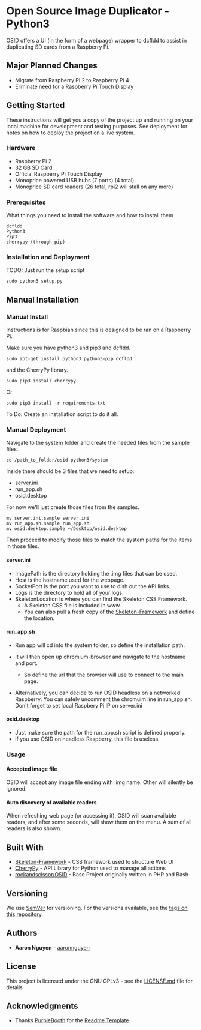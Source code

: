 # Open Source Image Duplicator - Python3

OSID offers a UI (in the form of a webpage) wrapper to dcfldd to assist in duplicating SD cards from a Raspberry Pi.

## Major Planned Changes 

- Migrate from Raspberry Pi 2 to Raspberry Pi 4
- Eliminate need for a Raspberry Pi Touch Display


## Getting Started

These instructions will get you a copy of the project up and running on your local machine for development and testing purposes. See deployment for notes on how to deploy the project on a live system.


### Hardware

- Raspberry Pi 2
- 32 GB SD Card
- Official Raspberry Pi Touch Display
- Monoprice powered USB hubs (7 ports) (4 total)
- Monoprice SD card readers (26 total, rpi2 will stall on any more)

### Prerequisites

What things you need to install the software and how to install them

```
dcfldd
Python3
Pip3
cherrypy (through pip)
```

### Installation and Deployment

TODO: Just run the setup script

```
sudo python3 setup.py
```

## Manual Installation

### Manual Install

Instructions is for Raspbian since this is designed to be ran on a Raspberry Pi.

Make sure you have python3 and pip3 and dcfldd.

```
sudo apt-get install python3 python3-pip dcfldd
```

and the CherryPy library.

```
sudo pip3 install cherrypy
```

Or

```
sudo pip3 install -r requirements.txt
```

To Do: Create an installation script to do it all.


### Manual Deployment

Navigate to the system folder and create the needed files from the sample files.

```
cd /path_to_folder/osid-python3/system
```

Inside there should be 3 files that we need to setup:

* server.ini
* run_app.sh
* osid.desktop

For now we'll just create those files from the samples.

```
mv server.ini.sample server.ini
mv run_app.sh.sample run_app.sh
mv osid.desktop.sample ~/Desktop/osid.desktop
```

Then proceed to modify those files to match the system paths for the items in those files.

#### server.ini

* ImagePath is the directory holding the .img files that can be used.
* Host is the hostname used for the webpage.
* SocketPort is the port you want to use to dish out the API links.
* Logs is the directory to hold all of your logs.
* SkeletonLocation is where you can find the Skeleton CSS Framework.
	* A Skeleton CSS file is included in www.
	* You can also pull a fresh copy of the [Skeleton-Framework](https://github.com/skeleton-framework/skeleton-framework) and define the location.

#### run_app.sh

* Run app will cd into the system folder, so define the installation path.
* It will then open up chromium-browser and navigate to the hostname and port.
	* So define the url that the browser will use to connect to the main page.

* Alternatively, you can decide to run OSID headless on a networked Raspberry. You can safely uncomment the chromuim line in run_app.sh. Don't forget to set local Raspbery Pi IP on server.ini

#### osid.desktop
* Just make sure the path for the run_app.sh script is defined properly.
* if you use OSID on headless Raspberry, this file is useless.

### Usage

#### Accepted image file
OSID will accept any image file ending with .img name. Other will silently be ignored.

#### Auto discovery of available readers
When refreshing web page (or accessing it), OSID will scan available readers, and after some seconds, will show them on the menu. A sum of all readers is also shown.

## Built With

* [Skeleton-Framework](https://github.com/skeleton-framework/skeleton-framework) - CSS framework used to structure Web UI
* [CherryPy](http://docs.cherrypy.org/en/latest/) - API Library for Python used to manage all actions
* [rockandscissor/OSID](https://github.com/rockandscissor/osid) - Base Project originally written in PHP and Bash

## Versioning

We use [SemVer](http://semver.org/) for versioning. For the versions available, see the [tags on this repository](https://github.com/your/project/tags).

## Authors

* **Aaron Nguyen** - [aaronnguyen](https://github.com/aaronnguyen)

## License

This project is licensed under the GNU GPLv3 - see the [LICENSE.md](LICENSE.md) file for details

## Acknowledgments

* Thanks [PurpleBooth](https://gist.github.com/PurpleBooth) for the [Readme Template](https://gist.github.com/PurpleBooth/109311bb0361f32d87a2)
